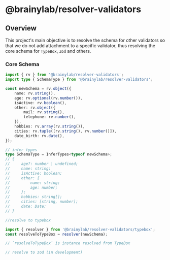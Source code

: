 # @brainylab/resolver-validators

## Overview

This project's main objective is to resolve the schema for other validators so that we do not add attachment to a specific validator, thus resolving the core schema for `TypeBox`, `Zod` and others.

### Core Schema

```ts
import { rv } from '@brainylab/resolver-validators';
import type { SchemaType } from '@brainylab/resolver-validators';

const newSchema = rv.object({
	name: rv.string(),
	age: rv.optional(rv.number()),
	isActive: rv.boolean(),
	other: rv.object({
		mail: rv.string(),
		telephone: rv.number(),
	}),
	hobbies: rv.array(rv.string()),
	cities: rv.tuple([rv.string(), rv.number()]),
	date_birth: rv.date(),
});

// infer types
type SchemaType = InferTypes<typeof newSchema>;
// {
//     age?: number | undefined;
//     name: string;
//     isActive: boolean;
//     other: {
//         name: string;
//         age: number;
//     };
//     hobbies: string[];
//     cities: [string, number];
//     date: Date;
// }

//resolve to typebox

import { resolver } from '@brainylab/resolver-validators/typebox';
const resolveToTypeBox = resolver(newSchema);

// `resolveToTypeBox` is instance resolved from TypeBox

// resolve to zod (in development)
```
